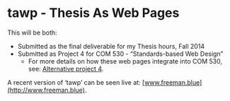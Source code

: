 tawp - Thesis As Web Pages
====

This will be both:
* Submitted as the final deliverable for my Thesis hours, Fall 2014
* Submitted as Project 4 for COM 530 - “Standards-based Web Design”
  * For more details on how these web pages integrate into COM 530, see: [Alternative project 4](https://github.com/mfreema5/COM530-notes/blob/master/alternate-proj4-intent.md).

A recent version of ‘tawp’ can be seen live at: [www.freeman.blue](http://www.freeman.blue).

